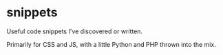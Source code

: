 # snippets

Useful code snippets I've discovered or written.

Primarily for CSS and JS, with a little Python and PHP thrown into the mix.
